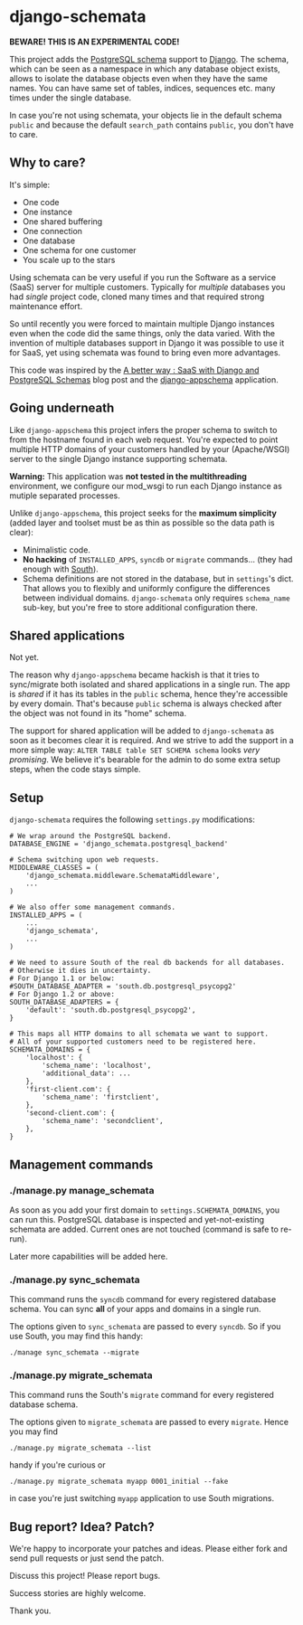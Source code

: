 django-schemata
===============

**BEWARE! THIS IS AN EXPERIMENTAL CODE!**

This project adds the [PostgreSQL schema](http://www.postgresql.org/docs/8.4/static/ddl-schemas.html)
support to [Django](http://www.djangoproject.com/). The schema, which can
be seen as a namespace in which any database object exists, allows to isolate
the database objects even when they have the same names. You can have same set
of tables, indices, sequences etc. many times under the single database.

In case you're not using schemata, your objects lie in the default schema
`public` and because the default `search_path` contains `public`,
you don't have to care.

Why to care?
------------

It's simple: 

* One code
* One instance
* One shared buffering
* One connection
* One database
* One schema for one customer
* You scale up to the stars

Using schemata can be very useful if you run the Software as a service (SaaS)
server for multiple customers. Typically for *multiple* databases you had *single*
project code, cloned many times and that required strong maintenance effort. 

So until recently you were forced to maintain multiple Django instances even
when the code did the same things, only the data varied. With the invention
of multiple databases support in Django it was possible to use it for SaaS,
yet using schemata was found to bring even more advantages.

This code was inspired by the [A better way : SaaS with Django and PostgreSQL Schemas](http://tidbids.posterous.com/saas-with-django-and-postgresql-schemas)
blog post and the [django-appschema](https://bitbucket.org/cedarlab/django-appschema/src)
application.

Going underneath
----------------

Like `django-appschema` this project infers the proper schema to switch to
from the hostname found in each web request. You're expected to point
multiple HTTP domains of your customers handled by your (Apache/WSGI) server
to the single Django instance supporting schemata.

**Warning:** This application was **not tested in the multithreading**
environment, we configure our mod_wsgi to run each Django instance
as mutiple separated processes.

Unlike `django-appschema`, this project seeks for the **maximum simplicity**
(added layer and toolset must be as thin as possible so the data path is clear):

* Minimalistic code.
* **No hacking** of `INSTALLED_APPS`, `syncdb` or `migrate` commands...
  (they had enough with [South](http://south.aeracode.org/)).
* Schema definitions are not stored in the database, but in `settings`'s dict.
  That allows you to flexibly and uniformly configure the differences between
  individual domains. `django-schemata` only requires `schema_name` sub-key,
  but you're free to store additional configuration there. 

Shared applications
-------------------

Not yet.

The reason why `django-appschema` became hackish is that it tries to
sync/migrate both isolated and shared applications in a single run. The app is
*shared* if it has its tables in the `public` schema, hence they're accessible
by every domain. That's because `public` schema is always checked after the
object was not found in its "home" schema. 

The support for shared application will be added to `django-schemata` as soon
as it becomes clear it is required. And we strive to add the support
in a more simple way: `ALTER TABLE table SET SCHEMA schema` looks
*very promising*. We believe it's bearable for the admin to do some extra
setup steps, when the code stays simple. 

Setup
-----

`django-schemata` requires the following `settings.py` modifications:

	# We wrap around the PostgreSQL backend.
    DATABASE_ENGINE = 'django_schemata.postgresql_backend'

    # Schema switching upon web requests.
    MIDDLEWARE_CLASSES = (
        'django_schemata.middleware.SchemataMiddleware',
        ...
	)
	
	# We also offer some management commands.
	INSTALLED_APPS = (
		...
	    'django_schemata',
	    ...
	)
	
	# We need to assure South of the real db backends for all databases.
	# Otherwise it dies in uncertainty.
	# For Django 1.1 or below:
	#SOUTH_DATABASE_ADAPTER = 'south.db.postgresql_psycopg2'
	# For Django 1.2 or above:
	SOUTH_DATABASE_ADAPTERS = {
	    'default': 'south.db.postgresql_psycopg2',
	}
	
	# This maps all HTTP domains to all schemata we want to support.
	# All of your supported customers need to be registered here. 
	SCHEMATA_DOMAINS = {
	    'localhost': {
	    	'schema_name': 'localhost',
	    	'additional_data': ...
	    },
	    'first-client.com': {
	    	'schema_name': 'firstclient',
	    },
	    'second-client.com': {
	    	'schema_name': 'secondclient',
	    },
	}

Management commands
-------------------

### ./manage.py manage_schemata ###

As soon as you add your first domain to `settings.SCHEMATA_DOMAINS`, you can
run this. PostgreSQL database is inspected and yet-not-existing schemata
are added. Current ones are not touched (command is safe to re-run).

Later more capabilities will be added here.

### ./manage.py sync_schemata ###

This command runs the `syncdb` command for every registered database schema.
You can sync **all** of your apps and domains in a single run. 

The options given to `sync_schemata` are passed to every `syncdb`. So if you
use South, you may find this handy:

    ./manage sync_schemata --migrate

### ./manage.py migrate_schemata ###

This command runs the South's `migrate` command for every registered database
schema.

The options given to `migrate_schemata` are passed to every `migrate`. Hence
you may find

    ./manage.py migrate_schemata --list

handy if you're curious or

    ./manage.py migrate_schemata myapp 0001_initial --fake

in case you're just switching `myapp` application to use South migrations.

Bug report? Idea? Patch?
------------------------

We're happy to incorporate your patches and ideas. Please either fork and send
pull requests or just send the patch.

Discuss this project! Please report bugs.

Success stories are highly welcome.

Thank you.
